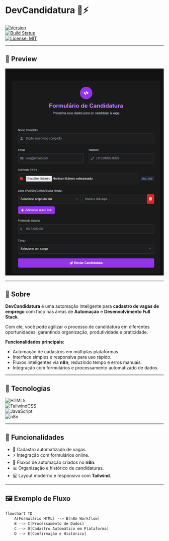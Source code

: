 # DevCandidatura 💼⚡  

[![Version](https://img.shields.io/badge/version-1.0.0-blue)](https://github.com/seu-usuario/devcandidatura/releases/tag/v1.0.0)  
[![Build Status](https://img.shields.io/github/actions/workflow/status/seu-usuario/devcandidatura/ci.yml?branch=main)](https://github.com/seu-usuario/devcandidatura/actions)  
[![License: MIT](https://img.shields.io/badge/license-MIT-green)](LICENSE)  

---

## 📸 Preview  

![DevCandidatura Preview](./assets/login.png)  

---

## 📌 Sobre  

**DevCandidatura** é uma automação inteligente para **cadastro de vagas de emprego** com foco nas áreas de **Automação** e **Desenvolvimento Full Stack**.  

Com ele, você pode agilizar o processo de candidatura em diferentes oportunidades, garantindo organização, produtividade e praticidade.  

**Funcionalidades principais:**  
- Automação de cadastros em múltiplas plataformas.  
- Interface simples e responsiva para uso rápido.  
- Fluxos inteligentes via **n8n**, reduzindo tempo e erros manuais.  
- Integração com formulários e processamento automatizado de dados.  

---

## 🔧 Tecnologias  

![HTML5](https://img.shields.io/badge/HTML5-E34F26?style=for-the-badge&logo=html5&logoColor=fff)  
![TailwindCSS](https://img.shields.io/badge/TailwindCSS-38B2AC?style=for-the-badge&logo=tailwind-css&logoColor=white)  
![JavaScript](https://img.shields.io/badge/JavaScript-F7DF1E?style=for-the-badge&logo=javascript&logoColor=black)  
![n8n](https://img.shields.io/badge/n8n-0A1128?style=for-the-badge&logo=n8n&logoColor=ff6c37)  

---

## 🎨 Funcionalidades  

- 📑 Cadastro automatizado de vagas.  
- ⚡ Integração com formulários online.  
- 🤖 Fluxos de automação criados no **n8n**.  
- 📊 Organização e histórico de candidaturas.  
- 💻 Layout moderno e responsivo com **Tailwind**.  

---

## 🖼️ Exemplo de Fluxo  

```mermaid
flowchart TD
    A[Formulário HTML] --> B[n8n Workflow]
    B --> C[Processamento de Dados]
    C --> D[Cadastro Automático em Plataforma]
    D --> E[Confirmação e Histórico]
